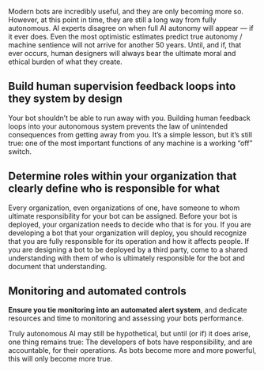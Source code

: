 Modern bots are incredibly useful, and they are only becoming more so. However, at this point in time, they are still a long way from fully autonomous. AI experts disagree on when full AI autonomy will appear — if it ever does. Even the most optimistic estimates predict true autonomy / machine sentience will not arrive for another 50 years. Until, and if, that ever occurs, human designers will always bear the ultimate moral and ethical burden of what they create.

## Build human supervision feedback loops into they system by design

Your bot shouldn’t be able to run away with you. Building human feedback loops into your autonomous system prevents the law of unintended consequences from getting away from you. It’s a simple lesson, but it’s still true: one of the most important functions of any machine is a working “off” switch.

## Determine roles within your organization that clearly define who is responsible for what

Every organization, even organizations of one, have someone to whom ultimate responsibility for your bot can be assigned. Before your bot is deployed, your organization needs to decide who that is for you. If you are developing a bot that your organization will deploy, you should recognize that you are fully responsible for its operation and how it affects people. If you are designing a bot to be deployed by a third party, come to a shared understanding with them of who is ultimately responsible for the bot and document that understanding.

## Monitoring and automated controls

__Ensure you tie monitoring into an automated alert system__, and dedicate resources and time to monitoring and assessing your bots performance.

Truly autonomous AI may still be hypothetical, but until (or if) it does arise, one thing remains true: The developers of bots have responsibility, and are accountable, for their operations. As bots become more and more powerful, this will only become more true.

